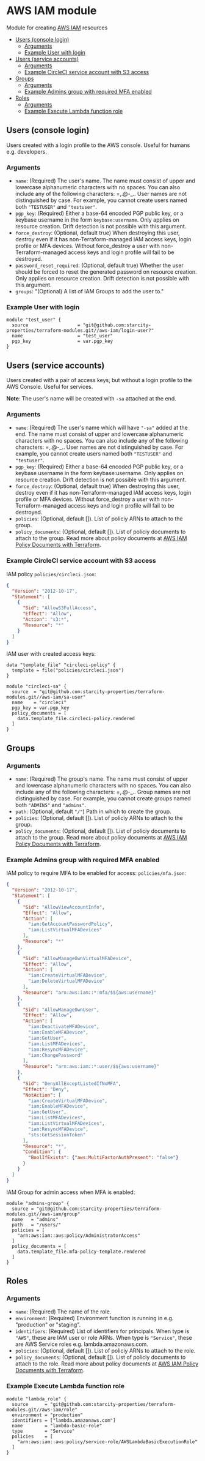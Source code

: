 # AWS IAM module

Module for creating [AWS IAM](https://aws.amazon.com/iam/) resources 

  * [Users (console login)](#users-console-login)
     * [Arguments](#arguments)
     * [Example User with login](#example-user-with-login)
  * [Users (service accounts)](#users-service-accounts)
    * [Arguments](#arguments-1)
    * [Example CircleCI service account with S3 access](#example-circleci-service-account-with-s3-access)
  * [Groups](#groups)
     * [Arguments](#arguments-2)
     * [Example Admins group with required MFA enabled](#example-admins-group-with-required-mfa-enabled)
  * [Roles](#roles)
     * [Arguments](#arguments-3)
     * [Example Execute Lambda function role](#example-execute-lambda-function-role)


## Users (console login)
Users created with a login profile to the AWS console. Useful for humans e.g. developers.

### Arguments
- `name`: (Required) The user's name. The name must consist of upper and lowercase alphanumeric characters with no spaces. You can also include any of the following characters: =,.@-_.. User names are not distinguished by case. For example, you cannot create users named both `"TESTUSER"` and `"testuser"`.
- `pgp_key`: (Required) Either a base-64 encoded PGP public key, or a keybase username in the form `keybase:username`. Only applies on resource creation. Drift detection is not possible with this argument.
- `force_destroy`: (Optional, default true) When destroying this user, destroy even if it has non-Terraform-managed IAM access keys, login profile or MFA devices. Without force_destroy a user with non-Terraform-managed access keys and login profile will fail to be destroyed.
- `password_reset_required`: (Optional, default true) Whether the user should be forced to reset the generated password on resource creation. Only applies on resource creation. Drift detection is not possible with this argument.
- `groups`: "(Optional) A list of IAM Groups to add the user to."

### Example User with login
```hcl-terraform
module "test_user" {
  source                  = "git@github.com:starcity-properties/terraform-modules.git//aws-iam/login-user?"
  name                    = "test_user"
  pgp_key                 = var.pgp_key
}
```

## Users (service accounts)
Users created with a pair of access keys, but without a login profile to the AWS Console. Useful for services. 

**Note**: The user's name will be created with `-sa` attached at the end.

### Arguments
- `name`: (Required) The user's name which will have `"-sa"` added at the end. The name must consist of upper and lowercase alphanumeric characters with no spaces. You can also include any of the following characters: =,.@-_.. User names are not distinguished by case. For example, you cannot create users named both `"TESTUSER"` and `"testuser"`.
- `pgp_key`: (Required) Either a base-64 encoded PGP public key, or a keybase username in the form keybase:username. Only applies on resource creation. Drift detection is not possible with this argument.
- `force_destroy`: (Optional, default true) When destroying this user, destroy even if it has non-Terraform-managed IAM access keys, login profile or MFA devices. Without force_destroy a user with non-Terraform-managed access keys and login profile will fail to be destroyed.
- `policies`: (Optional, default []). List of policiy ARNs to attach to the group.
- `policy_documents`: (Optional, default []). List of policiy documents to attach to the group. Read more about policy documents at [AWS IAM Policy Documents with Terraform](https://www.terraform.io/docs/providers/aws/guides/iam-policy-documents.html).

### Example CircleCI service account with S3 access

IAM policy `policies/circleci.json`:
```json
{
  "Version": "2012-10-17",
  "Statement": [
    {
      "Sid": "AllowS3FullAccess",
      "Effect": "Allow",
      "Action": "s3:*",
      "Resource": "*"
    }
  ]
}
```
IAM user with created access keys:
```hcl-terraform
data "template_file" "circleci-policy" {
  template = file("policies/circleci.json")
}

module "circleci-sa" {
  source  = "git@github.com:starcity-properties/terraform-modules.git//aws-iam/sa-user"
  name    = "circleci"
  pgp_key = var.pgp_key
  policy_documents = [
    data.template_file.circleci-policy.rendered
  ]
}
```

## Groups

### Arguments
- `name`: (Required) The group's name. The name must consist of upper and lowercase alphanumeric characters with no spaces. You can also include any of the following characters: =,.@-_.. Group names are not distinguished by case. For example, you cannot create groups named both `"ADMINS"` and `"admins"`.
- `path`: (Optional, default `"/"`) Path in which to create the group.
- `policies`: (Optional, default []). List of policiy ARNs to attach to the group.
- `policy_documents`: (Optional, default []). List of policiy documents to attach to the group. Read more about policy documents at [AWS IAM Policy Documents with Terraform](https://www.terraform.io/docs/providers/aws/guides/iam-policy-documents.html).

### Example Admins group with required MFA enabled
IAM policy to require MFA to be enabled for access: `policies/mfa.json`:
```json
{
  "Version": "2012-10-17",
  "Statement": [
    {
      "Sid": "AllowViewAccountInfo",
      "Effect": "Allow",
      "Action": [
        "iam:GetAccountPasswordPolicy",
        "iam:ListVirtualMFADevices"
      ],
      "Resource": "*"
    },
    {
      "Sid": "AllowManageOwnVirtualMFADevice",
      "Effect": "Allow",
      "Action": [
        "iam:CreateVirtualMFADevice",
        "iam:DeleteVirtualMFADevice"
      ],
      "Resource": "arn:aws:iam::*:mfa/$${aws:username}"
    },
    {
      "Sid": "AllowManageOwnUser",
      "Effect": "Allow",
      "Action": [
        "iam:DeactivateMFADevice",
        "iam:EnableMFADevice",
        "iam:GetUser",
        "iam:ListMFADevices",
        "iam:ResyncMFADevice",
        "iam:ChangePassword"
      ],
      "Resource": "arn:aws:iam::*:user/$${aws:username}"
    },
    {
      "Sid": "DenyAllExceptListedIfNoMFA",
      "Effect": "Deny",
      "NotAction": [
        "iam:CreateVirtualMFADevice",
        "iam:EnableMFADevice",
        "iam:GetUser",
        "iam:ListMFADevices",
        "iam:ListVirtualMFADevices",
        "iam:ResyncMFADevice",
        "sts:GetSessionToken"
      ],
      "Resource": "*",
      "Condition": {
        "BoolIfExists": {"aws:MultiFactorAuthPresent": "false"}
      }
    }
  ]
}
```
IAM Group for admin access when MFA is enabled:
```hcl-terraform
module "admins-group" {
  source = "git@github.com:starcity-properties/terraform-modules.git//aws-iam/group"
  name   = "admins"
  path   = "/users/"
  policies = [
    "arn:aws:iam::aws:policy/AdministratorAccess"
  ]
  policy_documents = [
    data.template_file.mfa-policy-template.rendered
  ]
}
```

## Roles

### Arguments
- `name`: (Required) The name of the role.
- `environment`: (Required) Environment function is running in e.g. "production" or "staging".
- `identifiers`: (Required) List of identifiers for principals. When type is `"AWS"`, these are IAM user or role ARNs. When type is `"Service"`, these are AWS Service roles e.g. lambda.amazonaws.com.
- `policies`: (Optional, default []). List of policiy ARNs to attach to the role.
- `policy_documents`: (Optional, default []). List of policiy documents to attach to the role. Read more about policy documents at [AWS IAM Policy Documents with Terraform](https://www.terraform.io/docs/providers/aws/guides/iam-policy-documents.html).


### Example Execute Lambda function role 
```hcl-terraform
module "lambda_role" {
  source      = "git@github.com:starcity-properties/terraform-modules.git//aws-iam/role"
  environment = "production"
  identifiers = ["lambda.amazonaws.com"]
  name        = "lambda-basic-role"
  type        = "Service"
  policies    = [
    "arn:aws:iam::aws:policy/service-role/AWSLambdaBasicExecutionRole"
  ]
}
```